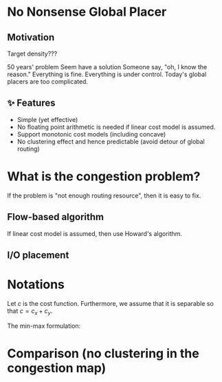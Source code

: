 # No Nonsense Global Placer

## Motivation

Target density???

50 years' problem
Seem have a solution
Someone say, "oh, I know the reason."
Everything is fine.
Everything is under control.
Today's global placers are too complicated.

## ✨ Features

- Simple (yet effective)
- No floating point arithmetic is needed if linear cost model is assumed.
- Support monotonic cost models (including concave)
- No clustering effect and hence predictable (avoid detour of global routing)

# What is the congestion problem?

If the problem is "not enough routing resource", then it is easy to fix.

## Flow-based algorithm

If linear cost model is assumed, then use Howard's algorithm.

## I/O placement

# Notations

Let $c$ is the cost function.
Furthermore, we assume that it is separable so that $c = c_x + c_y$.

The min-max formulation:

# Comparison (no clustering in the congestion map)

